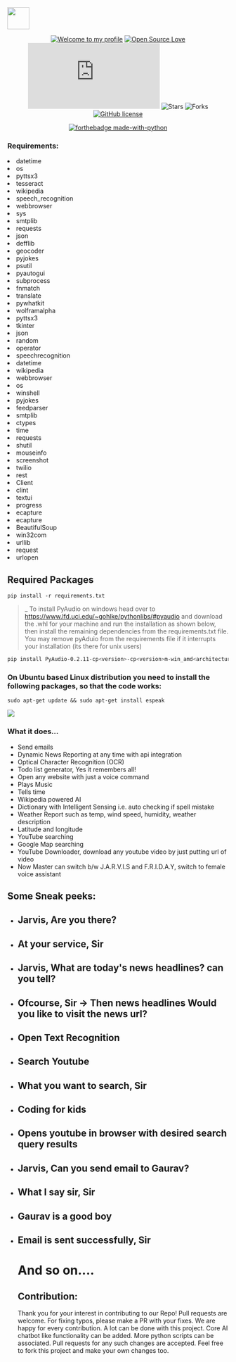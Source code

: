 
<img src="https://github.com/Saza-Felix/README/blob/main/download.png" width="50" height="50">
<div align="center">
  
[![Welcome to my profile](https://img.shields.io/badge/Hello,Devs!-Welcome-blue.svg?style=flat&logo=github)](https://github.com/Saza-Felix/SMART-AI-PERSONAL-ASSISTANT)
[![Open Source Love](https://badges.frapsoft.com/os/v2/open-source.svg?v=103)](https://github.com/Saza-Felix/SMART-AI-PERSONAL-ASSISTANT)
 [![GitHub issues](https://img.shields.io/github/issues/GauravSingh9356/J.A.R.V.I.S)](https://github.com/Saza-Felix/SMART-AI-PERSONAL-ASSISTANTissues)
![Stars](https://img.shields.io/github/stars/github.com/Saza-Felix/SMART-AI-PERSONAL-ASSISTANT?style=flat&logo=github)
![Forks](https://img.shields.io/github/forks/github.com/Saza-Felix/SMART-AI-PERSONAL-ASSISTANT?style=flat&logo=github)
[![GitHub license](https://img.shields.io/github/license/github.com/Saza-Felix/SMART-AI-PERSONAL-ASSISTANT)](https://github.com/github.com/Saza-Felix/SMART-AI-PERSONAL-ASSISTANT/blob/master/LICENSE)
  
[![forthebadge made-with-python](http://ForTheBadge.com/images/badges/made-with-python.svg)](https://www.python.org/)

  </div>





### Requirements:

<li>datetime</li>
<li>os</li>
<li> pyttsx3</li>
<li> tesseract</li>
<li> wikipedia</li>
<li> speech_recognition </li>
<li> webbrowser</li>
<li> sys</li>
<li> smtplib</li>
<li>requests</li>
<li>json</li>
<li>defflib</li>
<li>geocoder</li>
<li>pyjokes</li>
<li>psutil</li>
<li> pyautogui</li>
<li> subprocess</li>
<li> fnmatch</li>
<li> translate</li>
<li> pywhatkit</li>
<li> wolframalpha</li>
<li> pyttsx3</li>
<li> tkinter</li>
<li> json</li>
<li> random</li>
<li> operator</li>
<li> speechrecognition</li>
<li> datetime</li>
<li> wikipedia</li>
<li> webbrowser</li>
<li> os</li>
<li> winshell</li>
<li> pyjokes</li>
<li> feedparser</li>
<li> smtplib</li>
<li> ctypes</li>
<li> time</li>
<li> requests</li>
<li> shutil</li>
<li> mouseinfo</li>
<li> screenshot</li>
<li> twilio</li>
<li>rest </li>
<li> Client</li>
<li> clint</li>
<li>textui </li>
<li> progress</li>
<li> ecapture</li>
 <li> ecapture</li>
 <li> BeautifulSoup
<li> win32com</li>
<li> urllib</li>
<li>request</li>
<li> urlopen</li>

<h2>Required Packages</h2>

```
pip install -r requirements.txt
```

> _ To install PyAudio on windows head over to https://www.lfd.uci.edu/~gohlke/pythonlibs/#pyaudio and download the .whl for your machine and run the installation as shown below, then install the remaining dependencies from the requirements.txt file. You may remove pyAduio from the requirements file if it interrupts your installation (its there for unix users)
```bash
pip install PyAudio‑0.2.11‑cp<version>‑cp<version>m‑win_amd<architecture>.whl
```

### On Ubuntu based Linux distribution you need to install the following packages, so that the code works:

```
sudo apt-get update && sudo apt-get install espeak

```


<img src="https://github.com/Saza-Felix/SMART-AI-PERSONAL-ASSISTANT/IMAGES/jav.png"/>

### What it does...

  <ul>
<li>Send emails</li>
  <li>Dynamic News Reporting at any time with api integration</li>
   <li>Optical Character Recognition (OCR)</li>
  <li>Todo list generator, Yes it remembers all!</li> 
<li>Open any website with just a voice command</li>
<li>Plays Music</li>
<li>Tells time</li>
<li>Wikipedia powered AI</li>
<li>Dictionary with Intelligent Sensing i.e. auto checking if spell mistake</li>
<li>Weather Report such as temp, wind speed, humidity, weather description</li>
<li>Latitude and longitude</li>
 <li>YouTube searching</li> 
 <li>Google Map searching</a>
 <li>YouTube Downloader, download any youtube video by just putting url of video</li>
 <li>Now Master can switch b/w J.A.R.V.I.S and F.R.I.D.A.Y, switch to female voice assistant</li>
</ul>


## Some Sneak peeks:

<ul>
  <li><h2> Jarvis, Are you there?</h2></li>
  <li><h2> At your service, Sir</h2></li>
  
  <li><h2> Jarvis, What are today's news headlines? can you tell?</h2></li>
  <li><h2>Ofcourse, Sir -> Then news headlines   Would you like to visit the news url?</h2></li>
  
   <li><h2>Open Text Recognition</h2></li>
  
  <li><h2> Search Youtube</h2></li>
  <li><h2>What you want to search, Sir</h2></li>
  <li><h2>Coding for kids</h2></li>
  <li><h2> Opens youtube in browser with desired search query results </h2></li>
  
   <li><h2> Jarvis, Can you send email to Gaurav?</h2></li>
  <li><h2>What I say sir, Sir</h2></li>
   <li><h2>Gaurav is a good boy</h2></li>
  <li><h2> Email is sent successfully, Sir</h2></li>
  
  # And so on....
  

## Contribution:
Thank you for your interest in contributing to our Repo! Pull requests are welcome. For fixing typos, please make a PR with your fixes. We are happy for every contribution.
A lot can be done with this project. Core AI chatbot like functionality can be added. More python scripts can be associated. Pull requests for any such changes are accepted. Feel free to fork this project and make your own changes too.
